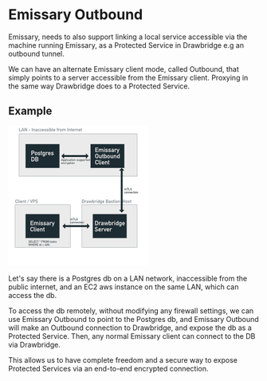 # Emissary Outbound

Emissary, needs to also support linking a local service accessible via the machine running Emissary, as a Protected Service in Drawbridge e.g an outbound tunnel.

We can have an alternate Emissary client mode, called Outbound, that simply points to a server accessible from the Emissary client. Proxying in the same way Drawbridge does to a Protected Service.

## Example

![System Design Example for Emissary Outbound](./emissaryoutbound.jpg)

Let's say there is a Postgres db on a LAN network, inaccessible from the public internet, and an EC2 aws instance on the same LAN, which can access the db.

To access the db remotely, without modifying any firewall settings, we can use Emissary Outbound to point to the Postgres db, and Emissary Outbound will make an Outbound connection to Drawbridge, and expose the db as a Protected Service. Then, any normal Emissary client can connect to the DB via Drawbridge.

This allows us to have complete freedom and a secure way to expose Protected Services via an end-to-end encrypted connection.
